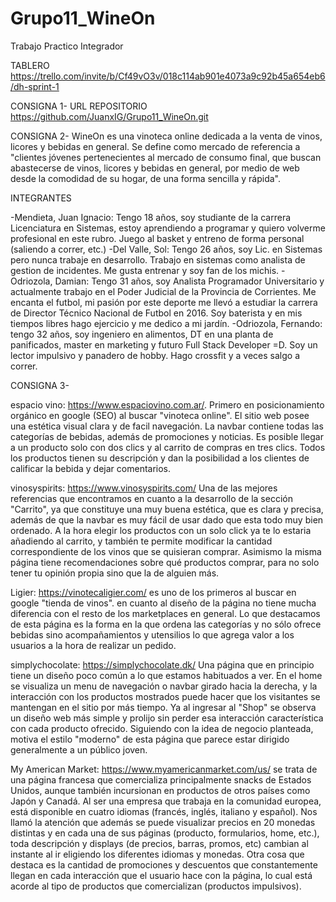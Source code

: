 # Grupo11_WineOn
Trabajo Practico Integrador

TABLERO https://trello.com/invite/b/Cf49vO3v/018c114ab901e4073a9c92b45a654eb6/dh-sprint-1

CONSIGNA 1- URL REPOSITORIO https://github.com/JuanxIG/Grupo11_WineOn.git

CONSIGNA 2-
WineOn es una vinoteca online dedicada a la venta de vinos, licores y bebidas en general.
Se define como mercado de referencia a "clientes jóvenes pertenecientes al mercado de consumo final, que buscan abastecerse de vinos, licores y bebidas en general, por medio de web desde la comodidad de su hogar, de una forma sencilla y rápida". 

INTEGRANTES

-Mendieta, Juan Ignacio: Tengo 18 años, soy studiante de la carrera Licenciatura en Sistemas, estoy aprendiendo a programar y quiero volverme profesional en este rubro. Juego al basket y entreno de forma personal (saliendo a correr, etc.)
-Del Valle, Sol: Tengo 26 años, soy Lic. en Sistemas pero nunca trabaje en desarrollo. Trabajo en sistemas como analista de gestion de incidentes. Me gusta entrenar y soy fan de los michis.
-Odriozola, Damian: Tengo 31 años, soy Analista Programador Universitario y actualmente trabajo en el Poder Judicial de la Provincia de Corrientes. Me encanta el futbol, mi pasión por este deporte me llevó a estudiar la carrera de Director Técnico Nacional de Futbol en 2016. Soy baterista y en mis tiempos libres hago ejercicio y me dedico a mi jardín.
-Odriozola, Fernando: tengo 32 años, soy ingeniero en alimentos, DT en una planta de panificados, master en marketing y futuro Full Stack Developer =D. Soy un lector impulsivo y panadero de hobby. Hago crossfit y a veces salgo a correr. 

CONSIGNA 3-

espacio vino: https://www.espaciovino.com.ar/. Primero en posicionamiento orgánico en google (SEO) al buscar "vinoteca online". El sitio web posee una estética visual clara y de facil navegación. La navbar contiene todas las categorías de bebidas, además de promociones y noticias. Es posible llegar a un producto solo con dos clics y al carrito de compras en tres clics. Todos los productos tienen su descripción y dan la posibilidad a los clientes de calificar la bebida y dejar comentarios.

vinosyspirits: https://www.vinosyspirits.com/ Una de las mejores referencias que encontramos en cuanto a la desarrollo de la sección "Carrito", ya que constituye una muy buena estética, que es clara y precisa, además de que la navbar es muy fácil de usar dado que esta todo muy bien ordenado. A la hora elegir los productos con un solo click ya te lo estaria añadiendo al carrito, y también te permite modificar la cantidad correspondiente de los vinos que se quisieran comprar. Asimismo la misma página tiene recomendaciones sobre qué productos comprar, para no solo tener tu opinión propia sino que la de alguien más.

Ligier: https://vinotecaligier.com/ es uno de los primeros al buscar en google "tienda de vinos". en cuanto al diseño de la página no tiene mucha diferencia con el resto de los marketplaces en general. Lo que destacamos de esta página es la forma en la que ordena las categorías y no sólo ofrece bebidas sino acompañamientos y utensilios lo que agrega valor a los usuarios a la hora de realizar un pedido. 

simplychocolate: https://simplychocolate.dk/ Una página que en principio tiene un diseño poco común a lo que estamos habituados a ver. En el home se visualiza un menu de navegación o navbar girado hacia la derecha, y la interacción con los productos mostrados puede hacer que los visitantes se mantengan en el sitio por más tiempo. Ya al ingresar al "Shop" se observa un diseño web más simple y prolijo sin perder esa interacción característica con cada producto ofrecido. Siguiendo con la idea de negocio planteada, motiva el estilo "moderno" de esta página que parece estar dirigido generalmente a un público joven.

My American Market: https://www.myamericanmarket.com/us/ se trata de una página francesa que comercializa principalmente snacks de Estados Unidos, aunque también incursionan en productos de otros países como Japón y Canadá. Al ser una empresa que trabaja en la comunidad europea, está disponible en cuatro idiomas (francés, inglés, italiano y español). Nos llamó la atención que además se puede visualizar precios en 20 monedas distintas y en cada una de sus páginas (producto, formularios, home, etc.), toda descripción y displays (de precios, barras, promos, etc) cambian al instante al ir eligiendo los diferentes idiomas y monedas. Otra cosa que destaca es la cantidad de promociones y descuentos que constantemente llegan en cada interacción que el usuario hace con la página, lo cual está acorde al tipo de productos que comercializan (productos impulsivos).